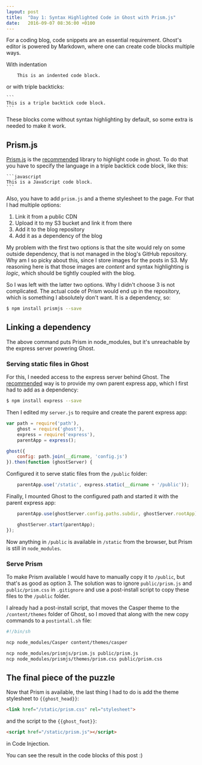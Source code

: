 ```yaml
---
layout: post
title:  "Day 1: Syntax Highlighted Code in Ghost with Prism.js"
date:   2016-09-07 08:36:00 +0100
---
```

For a coding blog, code snippets are an essential requirement. Ghost's editor is powered by Markdown, where one can create code blocks multiple ways.
<!--more-->
With indentation

        This is an indented code block.

or with triple backticks:

    ```
    This is a triple backtick code block.
    ```

These blocks come without syntax highlighting by default, so some extra is needed to make it work.

## Prism.js

[Prism.js](http://prismjs.com/) is the [recommended](http://support.ghost.org/faq/syntax-highlighting/) library to highlight code in ghost. To do that you have to specify the language in a triple backtick code block, like this:

    ```javascript
    This is a JavaScript code block.
    ```

Also, you have to add `prism.js` and a theme stylesheet to the page. For that I had multiple options:

1. Link it from a public CDN
2. Upload it to my S3 bucket and link it from there
3. Add it to the blog repository
4. Add it as a dependency of the blog

My problem with the first two options is that the site would rely on some outside dependency, that is not managed in the blog's GitHub repository. Why am I so picky about this, since I store images for the posts in S3. My reasoning here is that those images are *content* and syntax highlighting is *logic*, which should be tightly coupled with the blog.

So I was left with the latter two options. Why I didn't choose 3 is not complicated. The actual code of Prism would end up in the repository, which is something I absolutely don't want. It is a dependency, so:

```bash
$ npm install prismjs --save
```

## Linking a dependency

The above command puts Prism in node_modules, but it's unreachable by the express server powering Ghost.

### Serving static files in Ghost

For this, I needed access to the express server behind Ghost. The [recommended](https://github.com/TryGhost/Ghost/wiki/Using-Ghost-as-an-npm-module#mount-ghost-on-a-subdirectory) way is to provide my own parent express app, which I first had to add as a dependency:

```bash
$ npm install express --save
```

Then I edited my `server.js` to require and create the parent express app:

```javascript
var path = require('path'),
    ghost = require('ghost'),
    express = require('express'),
    parentApp = express();

ghost({
    config: path.join(__dirname, 'config.js')
}).then(function (ghostServer) {
```

Configured it to serve static files from the `/public` folder:

```javascript
    parentApp.use('/static', express.static(__dirname + '/public'));
```

Finally, I mounted Ghost to the configured path and started it with the parent express app:

```javascript
    parentApp.use(ghostServer.config.paths.subdir, ghostServer.rootApp);

    ghostServer.start(parentApp);
});
```

Now anything in `/public` is available in `/static` from the browser, but Prism is still in `node_modules`.

### Serve Prism

To make Prism available I would have to manually copy it to `/public`, but that's as good as option 3. The solution was to ignore `public/prism.js` and `public/prism.css` in `.gitignore` and use a post-install script to copy these files to the `/public` folder.

I already had a post-install script, that moves the Casper theme to the `/content/themes` folder of Ghost, so I moved that along with the new copy commands to a `postintall.sh` file:

```bash
#!/bin/sh

ncp node_modules/Casper content/themes/casper

ncp node_modules/prismjs/prism.js public/prism.js
ncp node_modules/prismjs/themes/prism.css public/prism.css
```

## The final piece of the puzzle

Now that Prism is available, the last thing I had to do is add the theme stylesheet to `{{ghost_head}}`:

```html
<link href="/static/prism.css" rel="stylesheet">
```

and the script to the `{{ghost_foot}}`:

```html
<script href="/static/prism.js"></script>
```

in Code Injection.

You can see the result in the code blocks of this post :)
